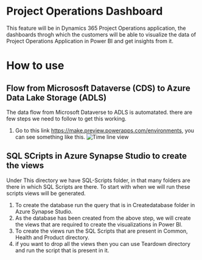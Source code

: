 # Project Operations Dashboard

This feature will be in Dynamics 365 Project Operations application, the dashboards throgh which the customers will be able to visualize the data of Project Operations Application in Power BI and get insights from it.

# How to use

## Flow from Micrososft Dataverse (CDS) to Azure Data Lake Storage (ADLS)

The data flow from Microsoft Dataverse to ADLS is automatated. there are few steps we need to follow to get this working.

1) Go to this link https://make.preview.powerapps.com/environments, you can see something like this.
![Time line view](https://github.com/anjali030500/Dynamics365-Project-Operations-PowerApps/blob/main/images/PowerApps.png?raw=true)




## SQL SCripts in Azure Synapse Studio to create the views

Under This directory we have SQL-Scripts folder, in that many folders are there in which SQL Scripts are there.
To start with when we will run these scripts views will be generated.

1) To create the database run the query that is in Createdatabase folder in Azure Synapse Studio.
2) As the database has been created from the above step, we will create the views that are required to create the visualizations in Power BI.
3) To create the views run the SQL Scripts that are present in Common, Health and Product directory.
4) if you want to drop all the views then you can use Teardown directory and run the script that is present in it.